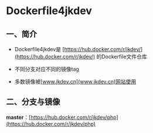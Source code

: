 # Dockerfile4jkdev

## 一、简介
* Dockerfile4jkdev是 [https://hub.docker.com/r/jkdev/](https://hub.docker.com/r/jkdev/) 的Dockerfile文件仓库

* 不同分支对应不同的镜像tag

* 多数镜像被[www.jkdev.cn](www.jkdev.cn)网站使用

## 二、分支与镜像
**master**：[https://hub.docker.com/r/jkdev/php](https://hub.docker.com/r/jkdev/php)



